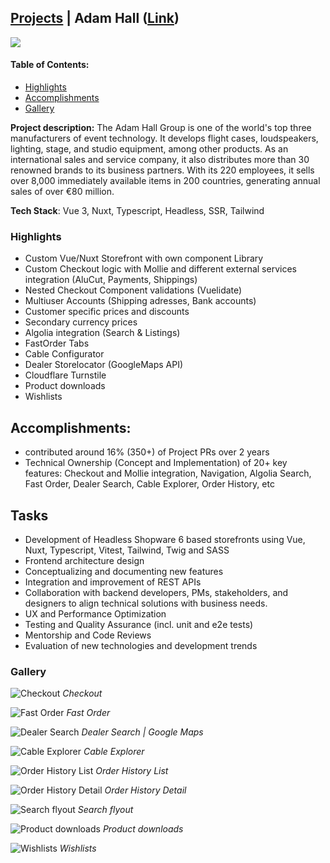 ## [Projects](/portfolio/) | Adam Hall ([Link](https://www.adamhall.com/shop/de))

<img src="/portfolio/images/adamhall/home.png"/>

#### Table of Contents:
- [Highlights](#highlights)
- [Accomplishments](#accomplishments)
- [Gallery](#gallery)

**Project description:** The Adam Hall Group is one of the world's top three manufacturers of event technology. It develops flight cases, loudspeakers, lighting, stage, and studio equipment, among other products. As an international sales and service company, it also distributes more than 30 renowned brands to its business partners. With its 220 employees, it sells over 8,000 immediately available items in 200 countries, generating annual sales of over €80 million.

**Tech Stack**: Vue 3, Nuxt, Typescript, Headless, SSR, Tailwind

### Highlights

- Custom Vue/Nuxt Storefront with own component Library
- Custom Checkout logic with Mollie and different external services integration (AluCut, Payments, Shippings)
- Nested Checkout Component validations (Vuelidate)
- Multiuser Accounts (Shipping adresses, Bank accounts)
- Customer specific prices and discounts
- Secondary currency prices
- Algolia integration (Search & Listings)
- FastOrder Tabs
- Cable Configurator
- Dealer Storelocator (GoogleMaps API)
- Cloudflare Turnstile
- Product downloads
- Wishlists

## Accomplishments:
- contributed around 16% (350+) of Project PRs over 2 years
- Technical Ownership (Concept and Implementation) of 20+ key features: Checkout and Mollie integration, Navigation, Algolia Search, Fast Order, Dealer Search, Cable Explorer, Order History, etc


## Tasks
- Development of Headless Shopware 6 based storefronts using Vue, Nuxt, Typescript, Vitest, Tailwind, Twig and SASS
- Frontend architecture design
- Conceptualizing and documenting new features
- Integration and improvement of REST APIs
- Collaboration with backend developers, PMs, stakeholders, and designers to align technical solutions with business needs.
- UX and Performance Optimization
- Testing and Quality Assurance (incl. unit and e2e tests)
- Mentorship and Code Reviews
- Evaluation of new technologies and development trends

### Gallery

![Checkout](/portfolio/images/adamhall/checkout.png)
*Checkout*

![Fast Order](/portfolio/images/adamhall/fast-order.png)
*Fast Order*

![Dealer Search](/portfolio/images/adamhall/dealer-search.png)
*Dealer Search | Google Maps*

![Cable Explorer](/portfolio/images/adamhall/cable-explorer.png)
*Cable Explorer*

![Order History List](/portfolio/images/adamhall/order-history-list.png)
*Order History List*

![Order History Detail](/portfolio/images/adamhall/order-history-detail.png)
*Order History Detail*

![Search flyout](/portfolio/images/adamhall/search-flyout.png)
*Search flyout*

![Product downloads](/portfolio/images/adamhall/product-downloads.png)
*Product downloads*

![Wishlists](/portfolio/images/adamhall/wishlists.png)
*Wishlists*


